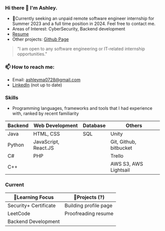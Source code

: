 ### Hi there 👋 I'm Ashley.
- 🤔Currently seeking an unpaid remote software engineer internship for Summer 2023 and a full time position in 2024. Feel free to contact me. 
- Areas of Interest: CyberSecurity, Backend development
- [Resume](https://drive.google.com/file/d/1KUzUJisgLrA4M6KroZA-YTkTUbKKwlaR/view?usp=share_link)
- Other projects: [Github Page](https://ashleyyma6.github.io/)
> "I am open to any software engineering or IT-related internship opportunities."
### 📫 How to reach me:
- Email: ashleyma0728@gmail.com
- [LinkedIn](https://www.linkedin.com/in/yuehongxiao-ma/) (not up to date)

### Skills
- Programming languages, frameworks and tools that I had experience with, ranked by recent familiarity
  
|Backend|Web Development|Database|Others|
|-------------|-------------| -----|-----|
|Java|HTML, CSS|SQL|Unity|
|Python|JavaScript, React.JS||Git, Github,  bitbucket|
|C# |PHP||Trello|
|C++ |||AWS S3, AWS Lightsail|
### Current
|🌱Learning Focus|🔭Projects (?)|
|-------------|-------------| 
|Security+ Certificate|Building profile page|
|LeetCode|Proofreading resume|
|Backend Development ||


<!--
**ashleyyma6/ashleyyma6** is a ✨ _special_ ✨ repository because its `README.md` (this file) appears on your GitHub profile.

Here are some ideas to get you started:

- 🔭 I’m currently working on ...
- 🌱 I’m currently learning ...
- 👯 I’m looking to collaborate on ...
- 🤔 I’m looking for help with ...
- 💬 Ask me about ...
- 📫 How to reach me: ...
- 😄 Pronouns: ...
- ⚡ Fun fact: ...
-->

